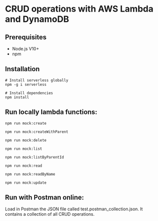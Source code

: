 # CRUD operations with AWS Lambda and DynamoDB

## Prerequisites

* Node.js V10+
* npm

## Installation

```
# Install serverless globally
npm -g i serverless

# Install dependencies
npm install
```

## Run locally lambda functions:

```
npm run mock:create

npm run mock:createWithParent

npm run mock:delete

npm run mock:list

npm run mock:listByParentId

npm run mock:read

npm run mock:readByName

npm run mock:update
```

## Run with Postman online:

Load in Postman the JSON file called test.postman_collection.json. It contains a collection of all CRUD operations.

